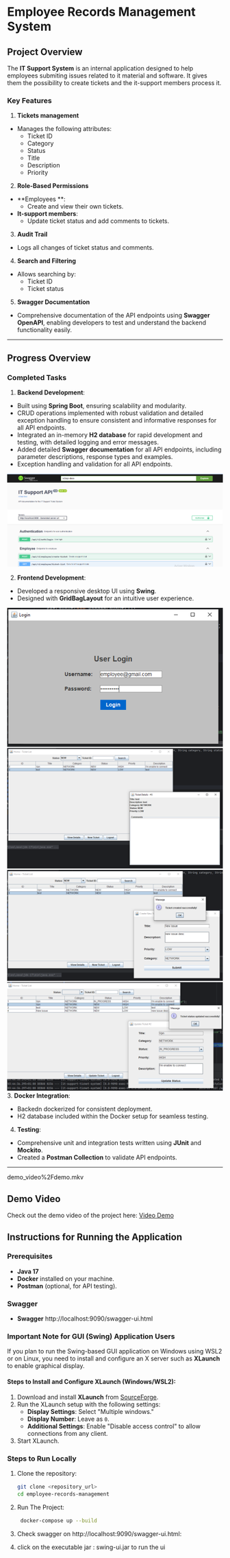# Employee Records Management System

## Project Overview

The **IT Support System** is an internal application designed to help employees submiting issues related to it material and software. 
It gives them the possibility to create tickets and the it-support members process it.

### Key Features
1. **Tickets management**
- Manages the following attributes:
    - Ticket ID
    - Category
    - Status
    - Title
    - Description
    - Priority

2. **Role-Based Permissions**
- **Employees **:
    - Create and view their own tickets.
- **It-support members**:
    - Update ticket status and add comments to tickets.

3. **Audit Trail**
- Logs all changes of ticket status and comments.

4. **Search and Filtering**
- Allows searching by:
    - Ticket ID
    - Ticket status

5. **Swagger Documentation**
- Comprehensive documentation of the API endpoints using **Swagger OpenAPI**, enabling developers to test and understand the backend functionality easily.

---

## Progress Overview

### Completed Tasks
1. **Backend Development**:
- Built using **Spring Boot**, ensuring scalability and modularity.
- CRUD operations implemented with robust validation and detailed exception handling to ensure
  consistent and informative responses for all API endpoints.
- Integrated an in-memory **H2 database** for rapid development and testing, with detailed logging
  and error messages.
- Added detailed **Swagger documentation** for all API endpoints, including parameter descriptions,
  response types and examples.
- Exception handling and validation for all API endpoints.


![swagger.png](assets%2Fswagger.png)

2. **Frontend Development**:
- Developed a responsive desktop UI using **Swing**.
- Designed with **GridBagLayout** for an intuitive user experience.

![front1.png](assets%2Ffront1.png)
![front2.png](assets%2Ffront2.png)
![front3.png](assets%2Ffront3.png)
![front4.png](assets%2Ffront4.png)
3. **Docker Integration**:
- Backedn dockerized for consistent deployment.
- H2 database included within the Docker setup for seamless testing.

4. **Testing**:
- Comprehensive unit and integration tests written using **JUnit** and **Mockito**.
- Created a **Postman Collection** to validate API endpoints.

---
demo_video%2Fdemo.mkv
## Demo Video

Check out the demo video of the project here: [Video Demo](https://github.com/AyyoubTelmoudy/hahn-software-assessment/tree/main/demo_video)



## Instructions for Running the Application

### Prerequisites
- **Java 17**
- **Docker** installed on your machine.
- **Postman** (optional, for API testing).

### Swagger
- **Swagger** http://localhost:9090/swagger-ui.html


### Important Note for GUI (Swing) Application Users

If you plan to run the Swing-based GUI application on Windows using WSL2 or on Linux, you need to install and configure an X server such as **XLaunch** to enable graphical display.

#### Steps to Install and Configure XLaunch (Windows/WSL2):
1. Download and install **XLaunch** from [SourceForge](https://vcxsrv.com/).
2. Run the XLaunch setup with the following settings:
    - **Display Settings**: Select "Multiple windows."
    - **Display Number**: Leave as `0`.
    - **Additional Settings**: Enable "Disable access control" to allow connections from any client.
3. Start XLaunch.

### Steps to Run Locally
1. Clone the repository:
   ```bash
   git clone <repository_url>
   cd employee-records-management
2. Run The Project:
   ```bash
    docker-compose up --build

3. Check swagger on http://localhost:9090/swagger-ui.html:


4. click on the executable jar : swing-ui.jar to run the ui
